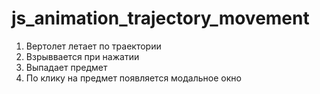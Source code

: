 # js_animation_trajectory_movement
1. Вертолет летает по траектории
2. Взрыввается при нажатии
3. Выпадает предмет
4. По клику на предмет появляется модальное окно
